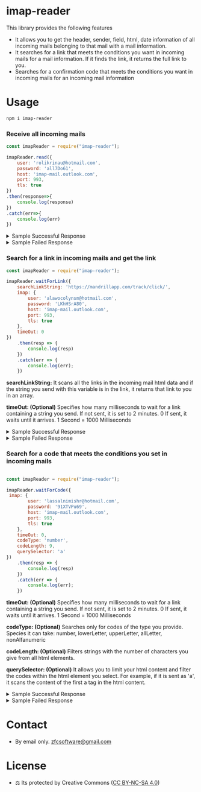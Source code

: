 # imap-reader

This library provides the following features

- It allows you to get the header, sender, field, html, date information of all incoming mails belonging to that mail with a mail information.
- It searches for a link that meets the conditions you want in incoming mails for a mail information. If it finds the link, it returns the full link to you.
- Searches for a confirmation code that meets the conditions you want in incoming mails for an incoming mail information

# Usage


```bash
npm i imap-reader
```


### Receive all incoming mails

```js
const imapReader = require("imap-reader");

imapReader.read({
    user: 'rolikrinau@hotmail.com',
    password: 'all7Do61',
    host: 'imap-mail.outlook.com',
    port: 993,
    tls: true
})
.then(response=>{
    console.log(response)
})
.catch(err=>{
    console.log(err)
})
```


<details>
<summary>Sample Successful Response</summary>

```js
{
    "status": true,
    "data": {
        "inbox_length": 3,
        "inbox_data": [
            {
                "html": "<html data>",
                "subject": "Yeni Outlook.com hesabınıza hoş geldiniz",
                "from": [
                    {
                        "address": "no-reply@microsoft.com",
                        "name": "Outlook Ekibi"
                    }
                ],
                "to": [
                    {
                        "address": "rolikrinau@hotmail.com",
                        "name": "roli krina"
                    }
                ],
                "date": "2023-09-23T16:28:53.000Z"
            },
            {
                "html": "<html data>",
                "subject": "OpenAI - Verify your email",
                "from": [
                    {
                        "address": "noreply@tm.openai.com",
                        "name": "OpenAI"
                    }
                ],
                "to": [
                    {
                        "address": "rolikrinau@hotmail.com",
                        "name": ""
                    }
                ],
                "date": "2023-09-23T16:29:00.000Z"
            },
            {
                "html": "<html data>",
                "subject": "Test Mail",
                "from": [
                    {
                        "address": "help@wmaster.net",
                        "name": "WM AI"
                    }
                ],
                "to": [
                    {
                        "address": "rolikrinau@hotmail.com",
                        "name": ""
                    }
                ],
                "date": "2023-09-23T17:11:59.000Z"
            }
        ]
    }
}

```

</details>

<details>
<summary>Sample Failed Response</summary>

```js
{
    status: false,
    data: 'LOGIN failed.'
}

```

</details>

### Search for a link in incoming mails and get the link

```js
const imapReader = require("imap-reader");

imapReader.waitForLink({
    searchLinkString: 'https://mandrillapp.com/track/click/',
    imap: {
        user: 'alawocolynsm@hotmail.com',
        password: 'LKhHSrA80',
        host: 'imap-mail.outlook.com',
        port: 993,
        tls: true
    },
    timeOut: 0
})
    .then(resp => {
        console.log(resp)
    })
    .catch(err => {
        console.log(err);
    })

```

**searchLinkString:** It scans all the links in the incoming mail html data and if the string you send with this variable is in the link, it returns that link to you in an array.

**timeOut: (Optional)** Specifies how many milliseconds to wait for a link containing a string you send. If not sent, it is set to 2 minutes. 0 If sent, it waits until it arrives. 1 Second = 1000 Milliseconds


<details>
<summary>Sample Successful Response</summary>

```js

{
    status: true,
    data: [
        'https://mandrillapp.com/track/click/31165340/auth0.openai.com?p=eyjzijoilvh4vc1xt2nocmyyvkn1ckturuz4zffwv05jiiwidii6mswicci6intcinvcijozmte2ntm0mcxcinzcijoxlfwidxjsxci6xcjodhrwczpcxfwvxfxcl2f1dggwlm9wzw5has5jb21cxfwvdvxcxc9lbwfpbc12zxjpzmljyxrpb24_dglja2v0ptlobdvzrnzyowjzb0x1au5juktuqjfks0nmbfe3ahf3i1wilfwiawrcijpcimfhnjcwmmrlyjgxodrlmde4ndrlodnmogy1odjlnzuwxcisxcj1cmxfawrzxci6w1wimwm3otuymjnimmq0ymuwmjbmzdjhntbmmmm5yzqxzjewmthlndu0y1wixx0ifq'
        ]
}

```

</details>


<details>
<summary>Sample Failed Response</summary>

```js

{
    status: false,
    data: 'No mail with the link was received within the specified time'
}

```

</details>

### Search for a code that meets the conditions you set in incoming mails


```js

const imapReader = require("imap-reader");

imapReader.waitForCode({
 imap: {
        user: 'lassalnimishr@hotmail.com',
        password: '91XTVPu69',
        host: 'imap-mail.outlook.com',
        port: 993,
        tls: true
    },
    timeOut: 0,
    codeType: 'number',
    codeLength: 9,
    querySelector: 'a'
})
    .then(resp => {
        console.log(resp)
    })
    .catch(err => {
        console.log(err);
    })

```

   **timeOut: (Optional)** Specifies how many milliseconds to wait for a link containing a string you send. If not sent, it is set to 2 minutes. 0 If sent, it waits until it arrives. 1 Second = 1000 Milliseconds
   
   **codeType: (Optional)** Searches only for codes of the type you provide. Species it can take: number, lowerLetter, upperLetter, allLetter, nonAlfanumeric

   **codeLength: (Optional)** Filters strings with the number of characters you give from all html elements.

   **querySelector: (Optional)** It allows you to limit your html content and filter the codes within the html element you select. For example, if it is sent as 'a', it scans the content of the first a tag in the html content.


<details>
<summary>Sample Successful Response</summary>

```js

{
    status: true,
    data: ['542569865']
}

```

</details>


<details>
<summary>Sample Failed Response</summary>

```js

{
    status: false,
    data: 'No mail with the code was received within the specified time'
}

```

</details>



# Contact 
- By email only. zfcsoftware@gmail.com


# License 
- ⚖️ Its protected by Creative Commons ([CC BY-NC-SA 4.0](https://creativecommons.org/licenses/by-nc-sa/4.0/))

